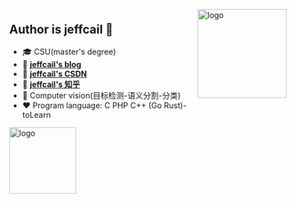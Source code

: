 <!--
**jeffcail/jeffcail** is a ✨ _special_ ✨ repository because its `README.md` (this file) appears on your GitHub profile.

Here are some ideas to get you started:

- 🔭 I’m currently working on ...
- 🌱 I’m currently learning ...
- 👯 I’m looking to collaborate on ...
- 🤔 I’m looking for help with ...
- 💬 Ask me about ...
- 📫 How to reach me: ...
- 😄 Pronouns: ...
- ⚡ Fun fact: ...

- 用于显示编程语言比例
- [![Top Langs](https://github-readme-stats.vercel.app/api/top-langs/?username=jeffcail&layout=compact)](https://github.com/jeffcail/github-readme-stats)
- 黑色背景显示stars
- ![leilei's github stats](https://github-readme-stats.vercel.app/api?username=jeffcail&show_icons=true&theme=radical)
- ![leilei's github stats](https://github-readme-stats.vercel.app/api?username=jeffcail&show_icons=true)
-->

<img src="https://github-readme-stats.vercel.app/api?username=jeffcail&show_icons=true" alt="logo" height="160" align="right" style="margin: 5px; margin-bottom: 20px;" />

## Author is jeffcail 👋
- 🎓 CSU(master's degree)
- 📖 [**jeffcail's blog**](http://blog.caixiaoxin.cn)
- 📖 [**jeffcail's CSDN**](https://caixiaoxin.blog.csdn.net/)
- 📖 [**jeffcail's 知乎**](https://www.zhihu.com/people/cai-cai-55-44-82)
- 🔭 Computer vision(目标检测-语义分割-分类)
- ❤  Program language: C PHP C++ (Go Rust)-toLearn 

<img src="https://github-profile-trophy.vercel.app/?username=jeffcail&theme=flat" alt="logo" height="120" align="center" style="margin: auto; margin-bottom: 20px;" />


